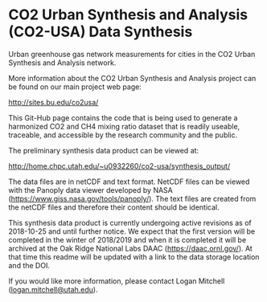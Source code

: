# CO2 Urban Synthesis and Analysis (CO2-USA) Data Synthesis
Urban greenhouse gas network measurements for cities in the CO2 Urban Synthesis and Analysis network.

More information about the CO2 Urban Synthesis and Analysis project can be found on our main project web page:

http://sites.bu.edu/co2usa/

This Git-Hub page contains the code that is being used to generate a harmonized CO2 and CH4 mixing ratio dataset that is readily useable, traceable, and accessible by the research community and the public.

The preliminary synthesis data product can be viewed at:

http://home.chpc.utah.edu/~u0932260/co2-usa/synthesis_output/

The data files are in netCDF and text format.  NetCDF files can be viewed with the Panoply data viewer developed by NASA (https://www.giss.nasa.gov/tools/panoply/).  The text files are created from the netCDF files and therefore their content should be identical.

This synthesis data product is currently undergoing active revisions as of 2018-10-25 and until further notice. We expect that the first version will be completed in the winter of 2018/2019 and when it is completed it will be archived at the Oak Ridge National Labs DAAC (https://daac.ornl.gov/).  At that time this readme will be updated with a link to the data storage location and the DOI.

If you would like more information, please contact Logan Mitchell (logan.mitchell@utah.edu).

